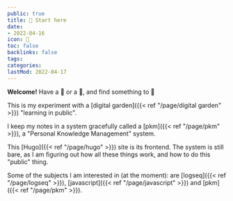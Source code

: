 ```yaml
---
public: true
title: 🏡 Start here
date:
- 2022-04-16
icon: 📝
toc: false
backlinks: false
tags:
categories:
lastMod: 2022-04-17
---
```

**Welcome!** Have a 🍵 or a 🍹, and find something to 📰

This is my experiment with a [digital garden]({{< ref "/page/digital garden" >}}) "learning in public".

I keep my notes in a system gracefully called a [pkm]({{< ref "/page/pkm" >}}), a "Personal Knowledge Management" system.

This [Hugo]({{< ref "/page/hugo" >}}) site is its frontend. The system is still bare, as I am figuring out how all these things work, and how to do this "public" thing.

Some of the subjects I am interested in (at the moment): are [logseq]({{< ref "/page/logseq" >}}), [javascript]({{< ref "/page/javascript" >}}) and [pkm]({{< ref "/page/pkm" >}}).

